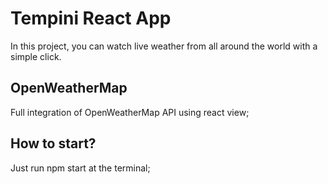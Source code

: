 # Tempini React App

In this project, you can watch live weather from all around the world with a simple click.

## OpenWeatherMap

Full integration of OpenWeatherMap API using react view;

## How to start?

Just run npm start at the terminal;
